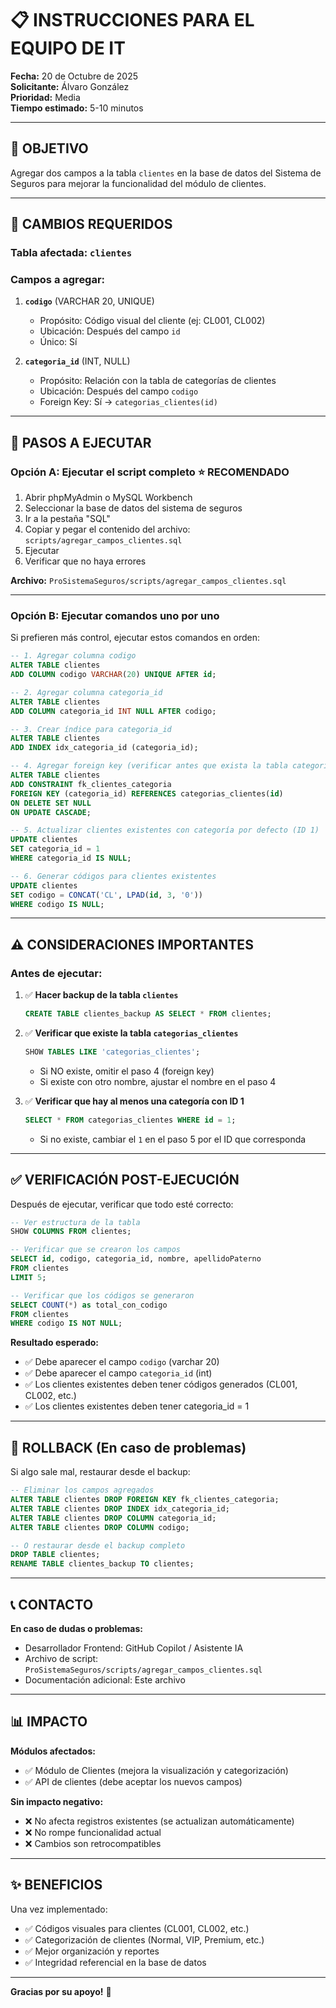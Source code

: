 # 📋 INSTRUCCIONES PARA EL EQUIPO DE IT

**Fecha:** 20 de Octubre de 2025  
**Solicitante:** Álvaro González  
**Prioridad:** Media  
**Tiempo estimado:** 5-10 minutos

---

## 🎯 OBJETIVO

Agregar dos campos a la tabla `clientes` en la base de datos del Sistema de Seguros para mejorar la funcionalidad del módulo de clientes.

---

## 📝 CAMBIOS REQUERIDOS

### **Tabla afectada:** `clientes`

### **Campos a agregar:**

1. **`codigo`** (VARCHAR 20, UNIQUE)
   - Propósito: Código visual del cliente (ej: CL001, CL002)
   - Ubicación: Después del campo `id`
   - Único: Sí

2. **`categoria_id`** (INT, NULL)
   - Propósito: Relación con la tabla de categorías de clientes
   - Ubicación: Después del campo `codigo`
   - Foreign Key: Sí → `categorias_clientes(id)`

---

## 🔧 PASOS A EJECUTAR

### **Opción A: Ejecutar el script completo** ⭐ RECOMENDADO

1. Abrir phpMyAdmin o MySQL Workbench
2. Seleccionar la base de datos del sistema de seguros
3. Ir a la pestaña "SQL"
4. Copiar y pegar el contenido del archivo: `scripts/agregar_campos_clientes.sql`
5. Ejecutar
6. Verificar que no haya errores

**Archivo:** `ProSistemaSeguros/scripts/agregar_campos_clientes.sql`

---

### **Opción B: Ejecutar comandos uno por uno**

Si prefieren más control, ejecutar estos comandos en orden:

```sql
-- 1. Agregar columna codigo
ALTER TABLE clientes 
ADD COLUMN codigo VARCHAR(20) UNIQUE AFTER id;

-- 2. Agregar columna categoria_id
ALTER TABLE clientes 
ADD COLUMN categoria_id INT NULL AFTER codigo;

-- 3. Crear índice para categoria_id
ALTER TABLE clientes 
ADD INDEX idx_categoria_id (categoria_id);

-- 4. Agregar foreign key (verificar antes que exista la tabla categorias_clientes)
ALTER TABLE clientes 
ADD CONSTRAINT fk_clientes_categoria 
FOREIGN KEY (categoria_id) REFERENCES categorias_clientes(id) 
ON DELETE SET NULL 
ON UPDATE CASCADE;

-- 5. Actualizar clientes existentes con categoría por defecto (ID 1)
UPDATE clientes 
SET categoria_id = 1 
WHERE categoria_id IS NULL;

-- 6. Generar códigos para clientes existentes
UPDATE clientes 
SET codigo = CONCAT('CL', LPAD(id, 3, '0')) 
WHERE codigo IS NULL;
```

---

## ⚠️ CONSIDERACIONES IMPORTANTES

### **Antes de ejecutar:**

1. ✅ **Hacer backup de la tabla `clientes`**
   ```sql
   CREATE TABLE clientes_backup AS SELECT * FROM clientes;
   ```

2. ✅ **Verificar que existe la tabla `categorias_clientes`**
   ```sql
   SHOW TABLES LIKE 'categorias_clientes';
   ```
   - Si NO existe, omitir el paso 4 (foreign key)
   - Si existe con otro nombre, ajustar el nombre en el paso 4

3. ✅ **Verificar que hay al menos una categoría con ID 1**
   ```sql
   SELECT * FROM categorias_clientes WHERE id = 1;
   ```
   - Si no existe, cambiar el `1` en el paso 5 por el ID que corresponda

---

## ✅ VERIFICACIÓN POST-EJECUCIÓN

Después de ejecutar, verificar que todo esté correcto:

```sql
-- Ver estructura de la tabla
SHOW COLUMNS FROM clientes;

-- Verificar que se crearon los campos
SELECT id, codigo, categoria_id, nombre, apellidoPaterno 
FROM clientes 
LIMIT 5;

-- Verificar que los códigos se generaron
SELECT COUNT(*) as total_con_codigo 
FROM clientes 
WHERE codigo IS NOT NULL;
```

**Resultado esperado:**
- ✅ Debe aparecer el campo `codigo` (varchar 20)
- ✅ Debe aparecer el campo `categoria_id` (int)
- ✅ Los clientes existentes deben tener códigos generados (CL001, CL002, etc.)
- ✅ Los clientes existentes deben tener categoria_id = 1

---

## 🔄 ROLLBACK (En caso de problemas)

Si algo sale mal, restaurar desde el backup:

```sql
-- Eliminar los campos agregados
ALTER TABLE clientes DROP FOREIGN KEY fk_clientes_categoria;
ALTER TABLE clientes DROP INDEX idx_categoria_id;
ALTER TABLE clientes DROP COLUMN categoria_id;
ALTER TABLE clientes DROP COLUMN codigo;

-- O restaurar desde el backup completo
DROP TABLE clientes;
RENAME TABLE clientes_backup TO clientes;
```

---

## 📞 CONTACTO

**En caso de dudas o problemas:**
- Desarrollador Frontend: GitHub Copilot / Asistente IA
- Archivo de script: `ProSistemaSeguros/scripts/agregar_campos_clientes.sql`
- Documentación adicional: Este archivo

---

## 📊 IMPACTO

**Módulos afectados:**
- ✅ Módulo de Clientes (mejora la visualización y categorización)
- ✅ API de clientes (debe aceptar los nuevos campos)

**Sin impacto negativo:**
- ❌ No afecta registros existentes (se actualizan automáticamente)
- ❌ No rompe funcionalidad actual
- ❌ Cambios son retrocompatibles

---

## ✨ BENEFICIOS

Una vez implementado:
- ✅ Códigos visuales para clientes (CL001, CL002, etc.)
- ✅ Categorización de clientes (Normal, VIP, Premium, etc.)
- ✅ Mejor organización y reportes
- ✅ Integridad referencial en la base de datos

---

**Gracias por su apoyo!** 🚀
